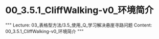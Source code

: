 # 00_3.5.1_CliffWalking-v0_环境简介

"""
Lecture: 03_表格型方法/3.5_使用_Q_学习解决悬崖寻路问题
Content: 00_3.5.1_CliffWalking-v0_环境简介
"""

